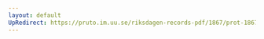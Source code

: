```yaml
---
layout: default
UpRedirect: https://pruto.im.uu.se/riksdagen-records-pdf/1867/prot-1867--fk--418/prot-1867--fk--418_004.pdf
---
```

